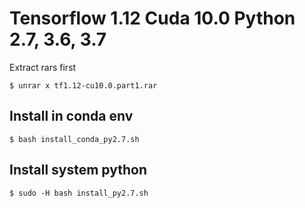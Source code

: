 # Tensorflow 1.12 Cuda 10.0 Python 2.7, 3.6, 3.7
Extract rars first
```
$ unrar x tf1.12-cu10.0.part1.rar
```

## Install in conda env
```
$ bash install_conda_py2.7.sh
```

## Install system python
```
$ sudo -H bash install_py2.7.sh
```
